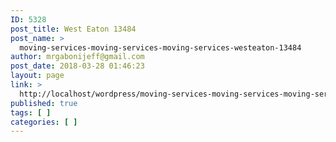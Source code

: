 ```yaml
---
ID: 5328
post_title: West Eaton 13484
post_name: >
  moving-services-moving-services-moving-services-westeaton-13484
author: mrgabonijeff@gmail.com
post_date: 2018-03-28 01:46:23
layout: page
link: >
  http://localhost/wordpress/moving-services-moving-services-moving-services-westeaton-13484/
published: true
tags: [ ]
categories: [ ]
---
```

